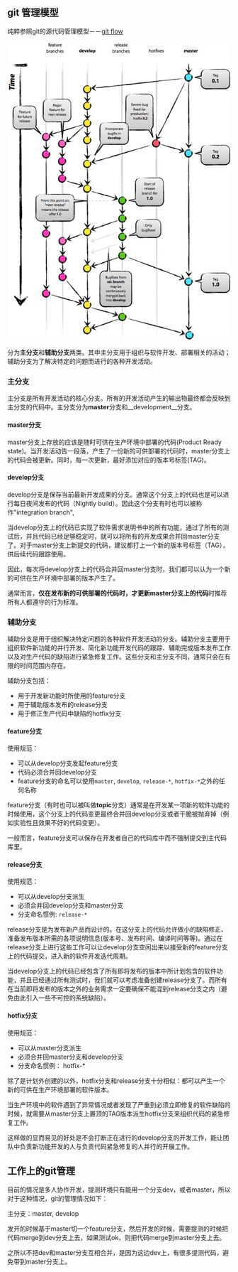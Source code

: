 ## git 管理模型

纯粹参照git的源代码管理模型－－[git flow](http://www.ituring.com.cn/article/56870)



![git flow流程图](./assets/gitflow.png)


分为**主分支**和**辅助分支**两类。其中主分支用于组织与软件开发、部署相关的活动；辅助分支为了解决特定的问题而进行的各种开发活动。


### 主分支
主分支是所有开发活动的核心分支。所有的开发活动产生的输出物最终都会反映到主分支的代码中。主分支分为**master**分支和__development__分支。

#### master分支
master分支上存放的应该是随时可供在生产环境中部署的代码(Product Ready state)。当开发活动告一段落，产生了一份新的可供部署的代码时，master分支上的代码会被更新。同时，每一次更新，最好添加对应的版本号标签(TAG)。

#### develop分支
develop分支是保存当前最新开发成果的分支。通常这个分支上的代码也是可以进行每日夜间发布的代码（Nightly build）。因此这个分支有时也可以被称作"integration branch",

当develop分支上的代码已实现了软件需求说明书中的所有功能，通过了所有的测试后，并且代码已经足够稳定时，就可以将所有的开发成果合并回master分支了。对于master分支上新提交的代码，建议都打上一个新的版本号标签（TAG），供后续代码跟踪使用。

因此，每次将develop分支上的代码合并回master分支时，我们都可以认为一个新的可供在生产环境中部署的版本产生了。

通常而言，**仅在发布新的可供部署的代码时，才更新master分支上的代码**时推荐所有人都遵守的行为标准。


### 辅助分支

辅助分支是用于组织解决特定问题的各种软件开发活动的分支。辅助分支主要用于组织软件新功能的并行开发、简化新功能开发代码的跟踪、辅助完成版本发布工作以及对生产代码的缺陷进行紧急修复工作。这些分支和主分支不同，通常只会在有限的时间范围内存在。


辅助分支包括：

* 用于开发新功能时所使用的feature分支
* 用于辅助版本发布的release分支
* 用于修正生产代码中缺陷的hotfix分支


#### feature分支
使用规范：

* 可以从develop分支发起feature分支
* 代码必须合并回develop分支
* feature分支的命名可以使用`master`, `develop`, `release-*`, `hotfix-*`之外的任何名称

feature分支（有时也可以被叫做**topic**分支）通常是在开发某一项新的软件功能的时候使用，这个分支上的代码变更最终合并回develop分支或者干脆被抛弃掉（例如实验性且效果不好的代码变更）。

一般而言，feature分支可以保存在开发者自己的代码库中而不强制提交到主代码库里。


#### release分支
使用规范：

* 可以从develop分支派生
* 必须合并回develop分支和master分支
* 分支命名惯例: `release-*`

release分支是为发布新产品而设计的。在这分支上的代码允许做小的缺陷修正、准备发布版本所需的各项说明信息(版本号、发布时间、编译时间等等)。通过在release分支上进行这些工作可以让develop分支空闲出来以接受新的feature分支上的代码提交，进入新的软件开发迭代周期。

当develop分支上的代码已经包含了所有即将发布的版本中所计划包含的软件功能，并且已经通过所有测试时，我们就可以考虑准备创建release分支了。而所有在当前即将发布的版本之外的业务需求一定要确保不能混到release分支之内（避免由此引入一些不可控的系统缺陷）。

#### hotfix分支
使用规范：

* 可以从master分支派生
* 必须合并回master分支和develop分支
* 分支命名惯例： hotfix-*

除了是计划外创建的以外，hotfix分支和release分支十分相似：都可以产生一个新的可供在生产环境部署的软件版本。

当生产环境中的软件遇到了异常情况或者发现了严重到必须立即修复的软件缺陷的时候，就需要从master分支上置顶的TAG版本派生hotfix分支来组织代码的紧急修复工作。

这样做的显而易见的好处是不会打断正在进行的develop分支的开发工作，能让团队中负责新功能开发的人与负责代码紧急修复的人并行的开展工作。





## 工作上的git管理

目前的情况是多人协作开发，提测环境只有能用一个分支dev，或者master，所以对于这种情况，git的管理情况如下：

主分支：master, develop

发开的时候基于master切一个feature分支，然后开发的时候，需要提测的时候把代码merge到dev分支上去，如果测试ok，则把代码merge到master分支上去。



之所以不把dev和master分支互相合并，是因为这边dev上，有很多提测代码，避免带到master分支上。